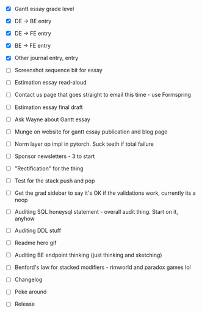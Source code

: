 - [x] Gantt essay grade level
- [x] DE -> BE entry
- [x] DE -> FE entry
- [x] BE -> FE entry
- [x] Other journal entry, entry

- [ ] Screenshot sequence bit for essay
- [ ] Estimation essay read-aloud
- [ ] Contact us page that goes straight to email this time - use Formspring
- [ ] Estimation essay final draft
- [ ] Ask Wayne about Gantt essay
- [ ] Munge on website for gantt essay publication and blog page

- [ ] Norm layer op impl in pytorch. Suck teeth if total failure
- [ ] Sponsor newsletters - 3 to start
- [ ] "Rectification" for the thing

- [ ] Test for the stack push and pop
- [ ] Get the grad sidebar to say it's OK if the validations work, currently its a noop
- [ ] Auditing SQL honeysql statement - overall audit thing. Start on it, anyhow
- [ ] Auditing DDL stuff

- [ ] Readme hero gif
- [ ] Auditing BE endpoint thinking (just thinking and sketching)
- [ ] Benford's law for stacked modifiers - rimworld and paradox games lol
- [ ] Changelog
- [ ] Poke around
- [ ] Release
